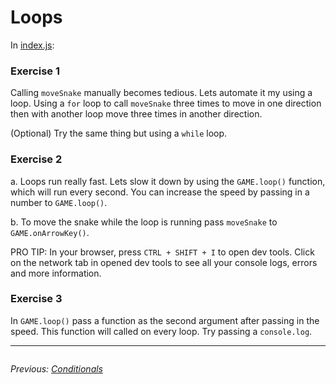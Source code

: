 # Loops

In [index.js](../src/index.js):

### Exercise 1

Calling `moveSnake` manually becomes tedious. Lets automate it my using a loop. Using a `for` loop to call `moveSnake` three times to move in one direction then with another loop move three times in another direction.

(Optional) Try the same thing but using a `while` loop.

### Exercise 2

a. Loops run really fast. Lets slow it down by using the `GAME.loop()` function, which will run every second. You can increase the speed by passing in a number to `GAME.loop()`.

b. To move the snake while the loop is running pass `moveSnake` to `GAME.onArrowKey()`.

PRO TIP: In your browser, press `CTRL + SHIFT + I` to open dev tools. Click on the network tab in opened dev tools to see all your console logs, errors and more information.

### Exercise 3

In `GAME.loop()` pass a function as the second argument after passing in the speed. This function will called on every loop. Try passing a `console.log`.

---
<div style="float: left">

<i>Previous: <a href="./3%20Conditionals">Conditionals</a><i>

</div>
